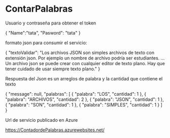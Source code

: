 # ContarPalabras

Usuario y contraseña para obtener el token 

{
	"Name":"tata",
	"Pasword": "tata"
}

formato json para consumir el servicio:

{
	"textoValidar": "Los archivos JSON son simples archivos de texto con extensión json. Por ejemplo un nombre de archivo podría ser estudiantes. ... Un archivo json se puede crear con cualquier editor de texto plano. Hay que tener cuidado de usar siempre texto plano."
}

Respuesta del Json es un arreglos de palabra y la cantidad que contiene el texto 

{
   "message": null,
   "palabras":    [
            {
         "palabra": "LOS",
         "cantidad": 1
      },
            {
         "palabra": "ARCHIVOS",
         "cantidad": 2
      },
            {
         "palabra": "JSON",
         "cantidad": 1
      },
            {
         "palabra": "SON",
         "cantidad": 1
      },
            {
         "palabra": "SIMPLES",
         "cantidad": 1
      }
   ]
}

Url de servicio publicado en Azure 

https://ContadordePalabras.azurewebsites.net/

